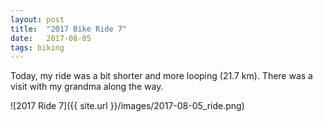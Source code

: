 ```yaml
---
layout: post
title:  "2017 Bike Ride 7"
date:   2017-08-05
tags: biking
---
```


Today, my ride was a bit shorter and more looping (21.7 km). There was a visit with my grandma along the way.

![2017 Ride 7]({{ site.url }}/images/2017-08-05_ride.png)

